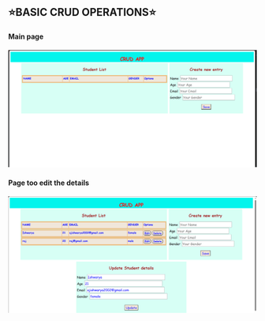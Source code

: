 ## ⭐BASIC CRUD OPERATIONS⭐

#### Main page
<img src = "images/1.png" > <br>

#### Page too edit the details
<img src = "images/2.png" > <br>